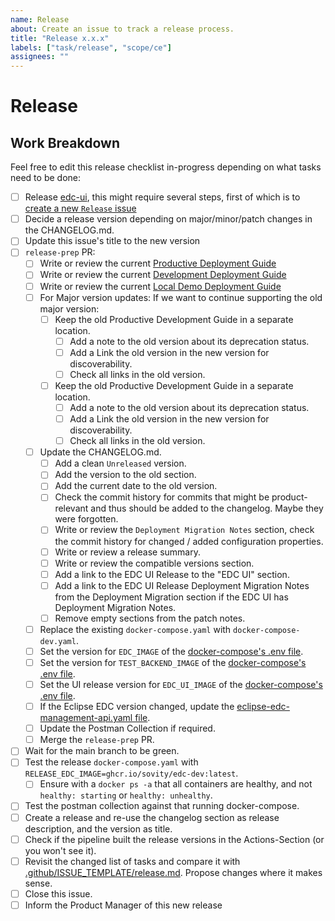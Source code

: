 ```yaml
---
name: Release
about: Create an issue to track a release process.
title: "Release x.x.x"
labels: ["task/release", "scope/ce"]
assignees: ""
---
```


# Release

## Work Breakdown

Feel free to edit this release checklist in-progress depending on what tasks need to be done:

- [ ] Release [edc-ui](https://github.com/sovity/edc-ui), this might require several steps, first of which is to [create a new `Release` issue](https://github.com/sovity/edc-ui/issues/new/choose)
- [ ] Decide a release version depending on major/minor/patch changes in the CHANGELOG.md.
- [ ] Update this issue's title to the new version
- [ ] `release-prep` PR:
    - [ ] Write or review the current [Productive Deployment Guide](https://github.com/sovity/edc-extensions/blob/main/docs/deployment-guide/goals/production)
    - [ ] Write or review the current [Development Deployment Guide](https://github.com/sovity/edc-extensions/blob/main/docs/deployment-guide/goals/development)
    - [ ] Write or review the current [Local Demo Deployment Guide](https://github.com/sovity/edc-extensions/blob/main/docs/deployment-guide/goals/local-demo)
    - [ ] For Major version updates: If we want to continue supporting the old major version:
        - [ ] Keep the old Productive Development Guide in a separate location.
            - [ ] Add a note to the old version about its deprecation status.
            - [ ] Add a Link the old version in the new version for discoverability.
            - [ ] Check all links in the old version.
        - [ ] Keep the old Productive Development Guide in a separate location.
            - [ ] Add a note to the old version about its deprecation status.
            - [ ] Add a Link the old version in the new version for discoverability.
            - [ ] Check all links in the old version.
    - [ ] Update the CHANGELOG.md.
        - [ ] Add a clean `Unreleased` version.
        - [ ] Add the version to the old section.
        - [ ] Add the current date to the old version.
        - [ ] Check the commit history for commits that might be product-relevant and thus should be added to the
          changelog. Maybe they were forgotten.
        - [ ] Write or review the `Deployment Migration Notes` section, check the commit history for changed / added
          configuration properties.
        - [ ] Write or review a release summary.
        - [ ] Write or review the compatible versions section.
        - [ ] Add a link to the EDC UI Release to the "EDC UI" section.
        - [ ] Add a link to the EDC UI Release Deployment Migration Notes from the Deployment Migration section if the EDC UI has Deployment Migration Notes.
        - [ ] Remove empty sections from the patch notes.
    - [ ] Replace the existing `docker-compose.yaml` with `docker-compose-dev.yaml`.
    - [ ] Set the version for `EDC_IMAGE` of
      the [docker-compose's .env file](https://github.com/sovity/edc-extensions/blob/main/.env).
    - [ ] Set the version for `TEST_BACKEND_IMAGE` of
      the [docker-compose's .env file](https://github.com/sovity/edc-extensions/blob/main/.env).
    - [ ] Set the UI release version for `EDC_UI_IMAGE` of
      the [docker-compose's .env file](https://github.com/sovity/edc-extensions/blob/main/.env).
    - [ ] If the Eclipse EDC version changed, update
      the [eclipse-edc-management-api.yaml file](https://github.com/sovity/edc-extensions/blob/main/docs/eclipse-edc-management-api.yaml).
    - [ ] Update the Postman Collection if required.
    - [ ] Merge the `release-prep` PR.
- [ ] Wait for the main branch to be green.
- [ ] Test the release `docker-compose.yaml` with `RELEASE_EDC_IMAGE=ghcr.io/sovity/edc-dev:latest`.
    - [ ] Ensure with a `docker ps -a` that all containers are healthy, and not `healthy: starting` or `healthy: unhealthy`.
- [ ] Test the postman collection against that running docker-compose.
- [ ] Create a release and re-use the changelog section as release description, and the version as title.
- [ ] Check if the pipeline built the release versions in the Actions-Section (or you won't see it).
- [ ] Revisit the changed list of tasks and compare it
  with [.github/ISSUE_TEMPLATE/release.md](https://github.com/sovity/edc-extensions/blob/main/.github/ISSUE_TEMPLATE/release.md).
  Propose changes where it makes sense.
- [ ] Close this issue.
- [ ] Inform the Product Manager of this new release

